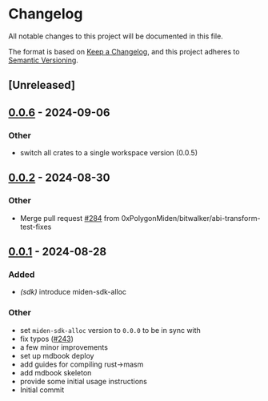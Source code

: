 # Changelog
All notable changes to this project will be documented in this file.

The format is based on [Keep a Changelog](https://keepachangelog.com/en/1.0.0/),
and this project adheres to [Semantic Versioning](https://semver.org/spec/v2.0.0.html).

## [Unreleased]

## [0.0.6](https://github.com/0xpolygonmiden/compiler/compare/miden-sdk-alloc-v0.0.5...miden-sdk-alloc-v0.0.6) - 2024-09-06

### Other
- switch all crates to a single workspace version (0.0.5)

## [0.0.2](https://github.com/0xPolygonMiden/compiler/compare/miden-sdk-alloc-v0.0.1...miden-sdk-alloc-v0.0.2) - 2024-08-30

### Other
- Merge pull request [#284](https://github.com/0xPolygonMiden/compiler/pull/284) from 0xPolygonMiden/bitwalker/abi-transform-test-fixes

## [0.0.1](https://github.com/0xPolygonMiden/compiler/compare/miden-sdk-alloc-v0.0.0...miden-sdk-alloc-v0.0.1) - 2024-08-28

### Added
- *(sdk)* introduce miden-sdk-alloc

### Other
- set `miden-sdk-alloc` version to `0.0.0` to be in sync with
- fix typos ([#243](https://github.com/0xPolygonMiden/compiler/pull/243))
- a few minor improvements
- set up mdbook deploy
- add guides for compiling rust->masm
- add mdbook skeleton
- provide some initial usage instructions
- Initial commit
